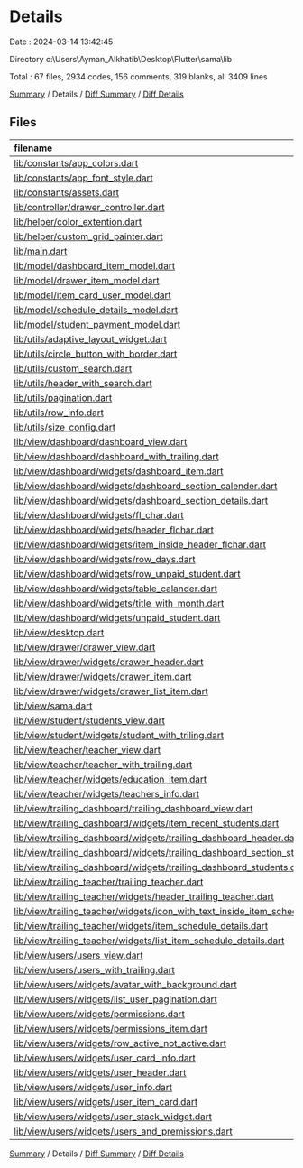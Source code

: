 # Details

Date : 2024-03-14 13:42:45

Directory c:\\Users\\Ayman_Alkhatib\\Desktop\\Flutter\\sama\\lib

Total : 67 files,  2934 codes, 156 comments, 319 blanks, all 3409 lines

[Summary](results.md) / Details / [Diff Summary](diff.md) / [Diff Details](diff-details.md)

## Files
| filename | language | code | comment | blank | total |
| :--- | :--- | ---: | ---: | ---: | ---: |
| [lib/constants/app_colors.dart](/lib/constants/app_colors.dart) | Dart | 18 | 0 | 2 | 20 |
| [lib/constants/app_font_style.dart](/lib/constants/app_font_style.dart) | Dart | 166 | 8 | 22 | 196 |
| [lib/constants/assets.dart](/lib/constants/assets.dart) | Dart | 46 | 86 | 45 | 177 |
| [lib/controller/drawer_controller.dart](/lib/controller/drawer_controller.dart) | Dart | 14 | 0 | 4 | 18 |
| [lib/helper/color_extention.dart](/lib/helper/color_extention.dart) | Dart | 30 | 0 | 4 | 34 |
| [lib/helper/custom_grid_painter.dart](/lib/helper/custom_grid_painter.dart) | Dart | 32 | 0 | 8 | 40 |
| [lib/main.dart](/lib/main.dart) | Dart | 23 | 0 | 4 | 27 |
| [lib/model/dashboard_item_model.dart](/lib/model/dashboard_item_model.dart) | Dart | 36 | 0 | 4 | 40 |
| [lib/model/drawer_item_model.dart](/lib/model/drawer_item_model.dart) | Dart | 17 | 0 | 4 | 21 |
| [lib/model/item_card_user_model.dart](/lib/model/item_card_user_model.dart) | Dart | 12 | 1 | 4 | 17 |
| [lib/model/schedule_details_model.dart](/lib/model/schedule_details_model.dart) | Dart | 45 | 0 | 5 | 50 |
| [lib/model/student_payment_model.dart](/lib/model/student_payment_model.dart) | Dart | 14 | 0 | 3 | 17 |
| [lib/utils/adaptive_layout_widget.dart](/lib/utils/adaptive_layout_widget.dart) | Dart | 21 | 0 | 3 | 24 |
| [lib/utils/circle_button_with_border.dart](/lib/utils/circle_button_with_border.dart) | Dart | 36 | 0 | 2 | 38 |
| [lib/utils/custom_search.dart](/lib/utils/custom_search.dart) | Dart | 41 | 0 | 3 | 44 |
| [lib/utils/header_with_search.dart](/lib/utils/header_with_search.dart) | Dart | 35 | 0 | 2 | 37 |
| [lib/utils/pagination.dart](/lib/utils/pagination.dart) | Dart | 93 | 0 | 3 | 96 |
| [lib/utils/row_info.dart](/lib/utils/row_info.dart) | Dart | 36 | 0 | 15 | 51 |
| [lib/utils/size_config.dart](/lib/utils/size_config.dart) | Dart | 10 | 0 | 4 | 14 |
| [lib/view/dashboard/dashboard_view.dart](/lib/view/dashboard/dashboard_view.dart) | Dart | 34 | 0 | 2 | 36 |
| [lib/view/dashboard/dashboard_with_trailing.dart](/lib/view/dashboard/dashboard_with_trailing.dart) | Dart | 35 | 0 | 3 | 38 |
| [lib/view/dashboard/widgets/dashboard_item.dart](/lib/view/dashboard/widgets/dashboard_item.dart) | Dart | 41 | 0 | 3 | 44 |
| [lib/view/dashboard/widgets/dashboard_section_calender.dart](/lib/view/dashboard/widgets/dashboard_section_calender.dart) | Dart | 29 | 0 | 3 | 32 |
| [lib/view/dashboard/widgets/dashboard_section_details.dart](/lib/view/dashboard/widgets/dashboard_section_details.dart) | Dart | 29 | 0 | 3 | 32 |
| [lib/view/dashboard/widgets/fl_char.dart](/lib/view/dashboard/widgets/fl_char.dart) | Dart | 209 | 0 | 19 | 228 |
| [lib/view/dashboard/widgets/header_flchar.dart](/lib/view/dashboard/widgets/header_flchar.dart) | Dart | 38 | 0 | 3 | 41 |
| [lib/view/dashboard/widgets/item_inside_header_flchar.dart](/lib/view/dashboard/widgets/item_inside_header_flchar.dart) | Dart | 52 | 0 | 3 | 55 |
| [lib/view/dashboard/widgets/row_days.dart](/lib/view/dashboard/widgets/row_days.dart) | Dart | 21 | 0 | 4 | 25 |
| [lib/view/dashboard/widgets/row_unpaid_student.dart](/lib/view/dashboard/widgets/row_unpaid_student.dart) | Dart | 129 | 0 | 4 | 133 |
| [lib/view/dashboard/widgets/table_calander.dart](/lib/view/dashboard/widgets/table_calander.dart) | Dart | 32 | 0 | 3 | 35 |
| [lib/view/dashboard/widgets/title_with_month.dart](/lib/view/dashboard/widgets/title_with_month.dart) | Dart | 37 | 0 | 3 | 40 |
| [lib/view/dashboard/widgets/unpaid_student.dart](/lib/view/dashboard/widgets/unpaid_student.dart) | Dart | 48 | 0 | 2 | 50 |
| [lib/view/desktop.dart](/lib/view/desktop.dart) | Dart | 18 | 0 | 3 | 21 |
| [lib/view/drawer/drawer_view.dart](/lib/view/drawer/drawer_view.dart) | Dart | 36 | 0 | 4 | 40 |
| [lib/view/drawer/widgets/drawer_header.dart](/lib/view/drawer/widgets/drawer_header.dart) | Dart | 49 | 5 | 4 | 58 |
| [lib/view/drawer/widgets/drawer_item.dart](/lib/view/drawer/widgets/drawer_item.dart) | Dart | 51 | 0 | 4 | 55 |
| [lib/view/drawer/widgets/drawer_list_item.dart](/lib/view/drawer/widgets/drawer_list_item.dart) | Dart | 32 | 0 | 3 | 35 |
| [lib/view/sama.dart](/lib/view/sama.dart) | Dart | 16 | 0 | 3 | 19 |
| [lib/view/student/students_view.dart](/lib/view/student/students_view.dart) | Dart | 127 | 0 | 5 | 132 |
| [lib/view/student/widgets/student_with_triling.dart](/lib/view/student/widgets/student_with_triling.dart) | Dart | 33 | 0 | 2 | 35 |
| [lib/view/teacher/teacher_view.dart](/lib/view/teacher/teacher_view.dart) | Dart | 42 | 41 | 11 | 94 |
| [lib/view/teacher/teacher_with_trailing.dart](/lib/view/teacher/teacher_with_trailing.dart) | Dart | 35 | 0 | 3 | 38 |
| [lib/view/teacher/widgets/education_item.dart](/lib/view/teacher/widgets/education_item.dart) | Dart | 41 | 0 | 2 | 43 |
| [lib/view/teacher/widgets/teachers_info.dart](/lib/view/teacher/widgets/teachers_info.dart) | Dart | 81 | 3 | 7 | 91 |
| [lib/view/trailing_dashboard/trailing_dashboard_view.dart](/lib/view/trailing_dashboard/trailing_dashboard_view.dart) | Dart | 25 | 0 | 3 | 28 |
| [lib/view/trailing_dashboard/widgets/item_recent_students.dart](/lib/view/trailing_dashboard/widgets/item_recent_students.dart) | Dart | 58 | 0 | 4 | 62 |
| [lib/view/trailing_dashboard/widgets/trailing_dashboard_header.dart](/lib/view/trailing_dashboard/widgets/trailing_dashboard_header.dart) | Dart | 78 | 7 | 3 | 88 |
| [lib/view/trailing_dashboard/widgets/trailing_dashboard_section_student.dart](/lib/view/trailing_dashboard/widgets/trailing_dashboard_section_student.dart) | Dart | 56 | 0 | 3 | 59 |
| [lib/view/trailing_dashboard/widgets/trailing_dashboard_students.dart](/lib/view/trailing_dashboard/widgets/trailing_dashboard_students.dart) | Dart | 17 | 0 | 4 | 21 |
| [lib/view/trailing_teacher/trailing_teacher.dart](/lib/view/trailing_teacher/trailing_teacher.dart) | Dart | 16 | 0 | 3 | 19 |
| [lib/view/trailing_teacher/widgets/header_trailing_teacher.dart](/lib/view/trailing_teacher/widgets/header_trailing_teacher.dart) | Dart | 48 | 0 | 3 | 51 |
| [lib/view/trailing_teacher/widgets/icon_with_text_inside_item_schedule_details.dart](/lib/view/trailing_teacher/widgets/icon_with_text_inside_item_schedule_details.dart) | Dart | 38 | 0 | 2 | 40 |
| [lib/view/trailing_teacher/widgets/item_schedule_details.dart](/lib/view/trailing_teacher/widgets/item_schedule_details.dart) | Dart | 77 | 0 | 3 | 80 |
| [lib/view/trailing_teacher/widgets/list_item_schedule_details.dart](/lib/view/trailing_teacher/widgets/list_item_schedule_details.dart) | Dart | 24 | 0 | 3 | 27 |
| [lib/view/users/users_view.dart](/lib/view/users/users_view.dart) | Dart | 29 | 0 | 3 | 32 |
| [lib/view/users/users_with_trailing.dart](/lib/view/users/users_with_trailing.dart) | Dart | 24 | 0 | 3 | 27 |
| [lib/view/users/widgets/avatar_with_background.dart](/lib/view/users/widgets/avatar_with_background.dart) | Dart | 29 | 0 | 2 | 31 |
| [lib/view/users/widgets/list_user_pagination.dart](/lib/view/users/widgets/list_user_pagination.dart) | Dart | 38 | 0 | 4 | 42 |
| [lib/view/users/widgets/permissions.dart](/lib/view/users/widgets/permissions.dart) | Dart | 37 | 2 | 5 | 44 |
| [lib/view/users/widgets/permissions_item.dart](/lib/view/users/widgets/permissions_item.dart) | Dart | 42 | 3 | 4 | 49 |
| [lib/view/users/widgets/row_active_not_active.dart](/lib/view/users/widgets/row_active_not_active.dart) | Dart | 47 | 0 | 3 | 50 |
| [lib/view/users/widgets/user_card_info.dart](/lib/view/users/widgets/user_card_info.dart) | Dart | 36 | 0 | 3 | 39 |
| [lib/view/users/widgets/user_header.dart](/lib/view/users/widgets/user_header.dart) | Dart | 24 | 0 | 3 | 27 |
| [lib/view/users/widgets/user_info.dart](/lib/view/users/widgets/user_info.dart) | Dart | 63 | 0 | 2 | 65 |
| [lib/view/users/widgets/user_item_card.dart](/lib/view/users/widgets/user_item_card.dart) | Dart | 45 | 0 | 3 | 48 |
| [lib/view/users/widgets/user_stack_widget.dart](/lib/view/users/widgets/user_stack_widget.dart) | Dart | 46 | 0 | 3 | 49 |
| [lib/view/users/widgets/users_and_premissions.dart](/lib/view/users/widgets/users_and_premissions.dart) | Dart | 17 | 0 | 3 | 20 |

[Summary](results.md) / Details / [Diff Summary](diff.md) / [Diff Details](diff-details.md)